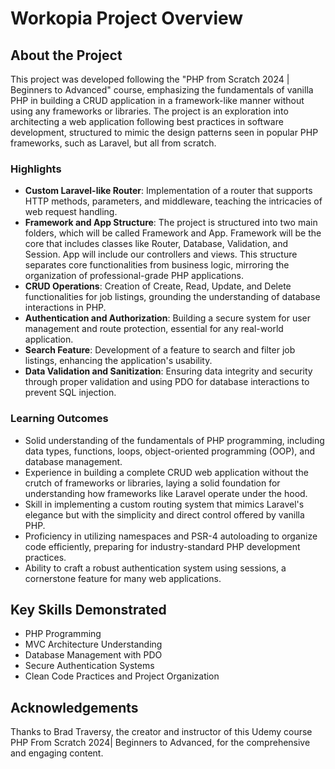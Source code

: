 
# Workopia Project Overview

## About the Project
This project was developed following the "PHP from Scratch 2024 | Beginners to Advanced" course, emphasizing the fundamentals of vanilla PHP in building a CRUD application in a framework-like manner without using any frameworks or libraries. The project is an exploration into architecting a web application following best practices in software development, structured to mimic the design patterns seen in popular PHP frameworks, such as Laravel, but all from scratch.

### Highlights

- **Custom Laravel-like Router**: Implementation of a router that supports HTTP methods, parameters, and middleware, teaching the intricacies of web request handling.
- **Framework and App Structure**: The project is structured into two main folders, which will be called Framework and App. Framework will be the core that includes classes like Router, Database, Validation, and Session. App will include our controllers and views. This structure separates core functionalities from business logic, mirroring the organization of professional-grade PHP applications.
- **CRUD Operations**: Creation of Create, Read, Update, and Delete functionalities for job listings, grounding the understanding of database interactions in PHP.
- **Authentication and Authorization**: Building a secure system for user management and route protection, essential for any real-world application.
- **Search Feature**: Development of a feature to search and filter job listings, enhancing the application's usability.
- **Data Validation and Sanitization**: Ensuring data integrity and security through proper validation and using PDO for database interactions to prevent SQL injection.

### Learning Outcomes

- Solid understanding of the fundamentals of PHP programming, including data types, functions, loops, object-oriented programming (OOP), and database management.
- Experience in building a complete CRUD web application without the crutch of frameworks or libraries, laying a solid foundation for understanding how frameworks like Laravel operate under the hood.
- Skill in implementing a custom routing system that mimics Laravel's elegance but with the simplicity and direct control offered by vanilla PHP.
- Proficiency in utilizing namespaces and PSR-4 autoloading to organize code efficiently, preparing for industry-standard PHP development practices.
- Ability to craft a robust authentication system using sessions, a cornerstone feature for many web applications.

## Key Skills Demonstrated

- PHP Programming
- MVC Architecture Understanding
- Database Management with PDO
- Secure Authentication Systems
- Clean Code Practices and Project Organization

## Acknowledgements

Thanks to Brad Traversy, the creator and instructor of this Udemy course PHP From Scratch 2024| Beginners to Advanced, for the comprehensive and engaging content.
